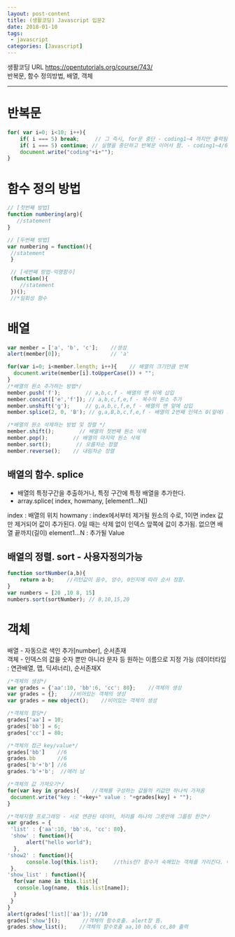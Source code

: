 ```yaml
---
layout: post-content
title: (생활코딩) Javascript 입문2
date: 2018-01-10
tags:
 - javascript
categories: [Javascript]
---
```


생활코딩 URL https://opentutorials.org/course/743/    
반복문, 함수 정의방법, 배열, 객체

---

# 반복문
```javascript
for( var i=0; i<10; i++){
    if( i === 5) break;     // 그 즉시, for문 중단 - coding1~4 까지만 출력됨
    if( i === 5) continue; // 실행을 중단하고 반복문 이어서 함. - coding1~4/6~9까지 출력됨.
    document.write("coding"+i+"");
}
```

# 함수 정의 방법
```javascript
// [첫번째 방법]
function numbering(arg){
   //statement
}

// [두번째 방법]
var numbering = function(){
 //statement 
 }

 // [세번째 방법-익명함수]
 (function(){
    //statement 
 })();
 //*일회성 함수
```

# 배열
```javascript
var member = ['a', 'b', 'c'];    //생성
alert(member[0]);                // 'a' 

for(var i=0; i<member.length; i++){    // 배열의 크기만큼 반복
  document.write(member[i].toUpperCase()) + "";
}
/*배열의 원소 추가하는 방법*/
member.push('f');        // a,b,c,f - 배열의 맨 뒤에 삽입
member.concat(['e','f']); // a,b,c,f,e,f - 복수의 원소 추가
member.unshift('g');     // g,a,b,c,f,e,f - 배열의 맨 앞에 삽입
member.splice(2, 0, 'B'); // g,a,B,b,c,f,e,f - 배열의 2번째 인덱스 0(앞에) B를 추가

/*배열의 원소 삭제하는 방법 및 정렬 */
member.shift();        // 배열의 첫번째 원소 삭제
member.pop();        // 배열의 마지막 원소 삭제
member.sort();        // 오름차순 정렬
member.reverse();    // 내림차순 정렬
```

## 배열의 함수. splice
- 배열의 특정구간을 추출하거나, 특정 구간에 특정 배열을 추가한다.
- array.splice( index, howmany, [element1...N])    
<span class="clr-grey">
index : 배열의 위치    
howmany : index에서부터 제거될 원소의 수로, 1이면 index 값만 제거되어 값이 추가된다.   
0일 때는 삭제 없이 인덱스 앞쪽에 값이 추가됨. 없으면 배열 끝까지(길이)    
element1...N : 추가될 Value
</span>

## 배열의 정렬. sort - 사용자정의가능
```javascript
function sortNumber(a,b){
    return a-b;    //리턴값이 음수, 양수, 0인지에 따라 순서 정함.
}
var numbers = [20 ,10 8, 15]
numbers.sort(sortNumber); // 8,10,15,20
```

# 객체
배열 - 자동으로 색인 추가[number], 순서존재    
객체 - 인덱스의 값을 숫자 뿐만 아니라 문자 등 원하는 이름으로 지정 가능 (데이터타입 : 연관배열, 맵, 딕셔너리), 순서존재X
```javascript
/*객체의 생성*/
var grades = {'aa':10, 'bb':6, 'cc': 80};    //객체의 생성
var grades = {};    //비어있는 객체의 생성
var grades = new object();    //비어있는 객체의 생성

/*객체의 할당*/
grades['aa'] = 10;
grades['bb'] = 6;
grades['cc'] = 80;

/*객체의 접근 key/value*/
grades['bb']    //6
grades.bb       //6
grades['b'+'b'] //6
grades.'b'+'b';  //에러 남

/*객체의 값 가져오기*/
for(var key in grades){    //객체를 구성하는 값들의 키값만 하나씩 가져옴
 document.write("key : "+key+" value : "+grades[key] + "");
}

/*객체지향 프로그래밍 - 서로 연관된 데이터, 처리를 하나의 그릇안에 그룹핑 한것*/
var grades = {
 'list' : {'aa':10, 'bb':6, 'cc': 80},
 'show' : function(){
      alert("hello world"); 
  },
'show2' : function(){
      console.log(this.list);     //this란? 함수가 속해있는 객체를 가리킨다. 여기선 grades를 가리킴.
 },
'show_list' : function(){
  for(var name in this.list){
   console.log(name,  this.list[name]);
  }
 }
}
alert(grades['list]['aa']); //10
grades['show']();       //객체의 함수호출. alert창 뜸.
grades.show_list();    //객체의 함수호출 aa,10 bb,6 cc,80 출력
```